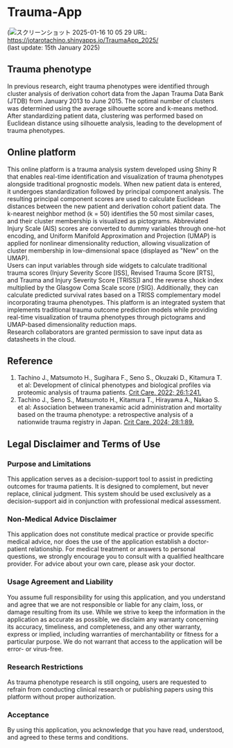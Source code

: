 # Trauma-App 
(![スクリーンショット 2025-01-16 10 05 29](https://github.com/user-attachments/assets/7816daa4-8984-48e6-a22a-ec3a055c19fb)
URL: https://jotarotachino.shinyapps.io/TraumaApp_2025/<br/>
(last update: 15th January 2025)

## Trauma phenotype
In previous research, eight trauma phenotypes were identified through cluster analysis of derivation cohort data from the Japan Trauma Data Bank (JTDB) from January 2013 to June 2015. The optimal number of clusters was determined using the average silhouette score and k-means method. After standardizing patient data, clustering was performed based on Euclidean distance using silhouette analysis, leading to the development of trauma phenotypes.<br/>

## Online platform
This online platform is a trauma analysis system developed using Shiny R that enables real-time identification and visualization of trauma phenotypes alongside traditional prognostic models. When new patient data is entered, it undergoes standardization followed by principal component analysis. The resulting principal component scores are used to calculate Euclidean distances between the new patient and derivation cohort patient data. The k-nearest neighbor method (k = 50) identifies the 50 most similar cases, and their cluster membership is visualized as pictograms. Abbreviated Injury Scale (AIS) scores are converted to dummy variables through one-hot encoding, and Uniform Manifold Approximation and Projection (UMAP) is applied for nonlinear dimensionality reduction, allowing visualization of cluster membership in low-dimensional space (displayed as "New" on the UMAP).
 <br/>
Users can input variables through side widgets to calculate traditional trauma scores (Injury Severity Score [ISS], Revised Trauma Score [RTS], and Trauma and Injury Severity Score [TRISS]) and the reverse shock index multiplied by the Glasgow Coma Scale score (rSIG). Additionally, they can calculate predicted survival rates based on a TRISS complementary model incorporating trauma phenotypes. This platform is an integrated system that implements traditional trauma outcome prediction models while providing real-time visualization of trauma phenotypes through pictograms and UMAP-based dimensionality reduction maps.<br/>
Research collaborators are granted permission to save input data as datasheets in the cloud. <br/>

## Reference
1) Tachino J., Matsumoto H., Sugihara F., Seno S., Okuzaki D., Kitamura T. et al: Development of clinical phenotypes and biological profiles via proteomic analysis of trauma patients. [Crit Care. 2022; 26:1:241.](https://ccforum.biomedcentral.com/articles/10.1186/s13054-022-04103-z)<br/>
2) Tachino J., Seno S., Matsumoto H., Kitamura T., Hirayama A., Nakao S. et al: Association between tranexamic acid administration and mortality based on the trauma phenotype: a retrospective analysis of a nationwide trauma registry in Japan. [Crit Care. 2024; 28:1:89.](https://ccforum.biomedcentral.com/articles/10.1186/s13054-024-04871-w)

## Legal Disclaimer and Terms of Use
### Purpose and Limitations
This application serves as a decision-support tool to assist in predicting outcomes for trauma patients. It is designed to complement, but never replace, clinical judgment. This system should be used exclusively as a decision-support aid in conjunction with professional medical assessment.
### Non-Medical Advice Disclaimer
This application does not constitute medical practice or provide specific medical advice, nor does the use of the application establish a doctor-patient relationship. For medical treatment or answers to personal questions, we strongly encourage you to consult with a qualified healthcare provider. For advice about your own care, please ask your doctor.
### Usage Agreement and Liability
You assume full responsibility for using this application, and you understand and agree that we are not responsible or liable for any claim, loss, or damage resulting from its use. While we strive to keep the information in the application as accurate as possible, we disclaim any warranty concerning its accuracy, timeliness, and completeness, and any other warranty, express or implied, including warranties of merchantability or fitness for a particular purpose. We do not warrant that access to the application will be error- or virus-free.
### Research Restrictions
As trauma phenotype research is still ongoing, users are requested to refrain from conducting clinical research or publishing papers using this platform without proper authorization.
### Acceptance
By using this application, you acknowledge that you have read, understood, and agreed to these terms and conditions.
